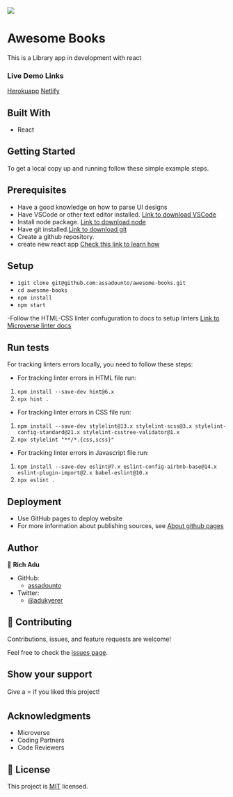 ![](https://img.shields.io/badge/Microverse-blueviolet)

# Awesome Books

This is a Library app in development with react

### Live Demo Links
[Herokuapp]()
[Netlify]()

<!-- ![screenshot](./desktop.png) -->

## Built With

- React

## Getting Started
To get a local copy up and running follow these simple example steps.

## Prerequisites
- Have a good knowledge on how to parse UI designs
- Have VSCode or other text editor installed. [Link to download VSCode](https://code.visualstudio.com/download)
- Install node package. [Link to download node](https://nodejs.org/en/download/)
- Have git installed.[Link to download git](https://git-scm.com/downloads)
- Create a github repository.
- create new react app [Check this link to learn how](https://reactjs.org/docs/create-a-new-react-app.html)

## Setup
- ````1git clone git@github.com:assadounto/awesome-books.git````
-  ````cd awesome-books ````
-  ````npm install ````
-  ````npm start ````

-Follow the HTML-CSS linter confuguration to docs to setup linters [Link to Microverse linter docs](https://github.com/microverseinc/linters-config)


## Run tests

For tracking linters errors locally, you need to follow these steps:
- For tracking linter errors in HTML file run:

1. ````npm install --save-dev hint@6.x````
2. ````npx hint .````

- For tracking linter errors in CSS file run:

1. ````npm install --save-dev stylelint@13.x stylelint-scss@3.x stylelint-config-standard@21.x stylelint-csstree-validator@1.x````
2. ````npx stylelint "**/*.{css,scss}"````

- For tracking linter errors in Javascript file run:

1. ````npm install --save-dev eslint@7.x eslint-config-airbnb-base@14.x eslint-plugin-import@2.x babel-eslint@10.x````
2. ````npx eslint .````

## Deployment

- Use GitHub pages to deploy website
- For more information about publishing sources, see [About github pages](https://pages.github.com/)

## Author

👤 **Rich Adu**

- GitHub: 
    - [assadounto](https://www.github.com/assadounto)
- Twitter:
    - [@adukyerer](https://www.twitter.com/adukyerer)
## 🤝 Contributing

Contributions, issues, and feature requests are welcome!

Feel free to check the [issues page](../../issues/).

## Show your support

Give a ⭐️ if you liked this project!

## Acknowledgments

- Microverse 
- Coding Partners
- Code Reviewers

## 📝 License

This project is [MIT](./MIT.md) licensed.
